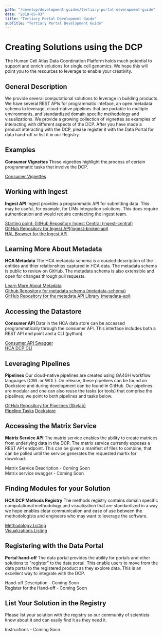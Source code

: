 ```yaml
---
path: "/develop/development-guides/tertiary-portal-development-guide"
date: "2018-05-03"
title: "Tertiary Portal Development Guide"
subTitle: "Tertiary Portal Development Guide"
---
```


# Creating Solutions using the DCP

The Human Cell Atlas Data Coordination Platform holds much potential to support and enrich solutions for single cell genomics. We hope this will point you to the resources to leverage to enable your creativity.

## General Description

We provide several computational solutions to leverage in building products. We have several REST APIs for programmatic inteface, an open metadata schema to leverage, cloud-native pipelines that are portable to multiple environments, and standardized domain specific methodology and visualizations. We provide a growing collection of vignettes as examples of interacting with different aspects of the DCP. After you have made a product interacting with the DCP, please register it with the Data Portal for data hand-off or list it in our Registry.

## Examples

**Consumer Vignettes** These vignettes highlight the process of certain programmatic tasks that involve the DCP.

[Consumer Vignettes](develop/development-guides/consumer-vignettes)   

## Working with Ingest

**Ingest API** Ingest provides a programmatic API for submitting data. This may be useful, for example, for LIMs integration solutions. This does require authentication and would require contacting the ingest team.

[Starting point: GitHub Repository Ingest Central (ingest-central)](https://github.com/HumanCellAtlas/ingest-central)    
[GitHub Repository for Ingest API(ingest-broker-api)](https://github.com/HumanCellAtlas/ingest-broker-api)    
[HAL Browser for the Ingest API](http://api.ingest.dev.data.humancellatlas.org/browser/index.html)   

## Learning More About Metadata

**HCA Metadata** The HCA metadata schema is a curated description of the entities and thier relationships captured in HCA data. The metadata schema is public to review on GitHub. The metadata schema is also extensible and open for changes through pull requests.

[Learn More About Metadata](https://github.com/HumanCellAtlas/metadata-schema/tree/master/docs)   
[Github Repository for metadata schema (metadata-schema)](https://github.com/HumanCellAtlas/metadata-schema)   
[GitHub Repository for the metadata API Library (metadata-api)](https://github.com/HumanCellAtlas/metadata-api)   

## Accessing the Datastore

**Consumer API** Data in the HCA data store can be accessed programmatically through the consumer API. This interface includes both a REST API end point and a CLI (python).

[Consumer API Swagger](https://dss.integration.data.humancellatlas.org)   
[HCA DCP CLI](https://hca.readthedocs.io/en/latest)   

## Leveraging Pipelines

**Pipelines** Our cloud-native pipelines are created using GA4GH workflow languages (CWL or WDL). On release, these pipelines can be found on Dockstore and during development can be found in GitHub. Our pipelines are modular and one can also reuse the tasks (or tools) that comprise the pipelines; we point to both pipelines and tasks below.

[GitHub Repository for Pipelines (Skylab)](https://github.com/HumanCellAtlas/skylab)   
[Pipeline Tasks](https://github.com/HumanCellAtlas/skylab/tree/master/library/tasks)
[Dockstore](https://dockstore.org)   

## Accessing the Matrix Service

**Matrix Service API** The matrix service enables the ability to create matrices from underlying data in the DCP. The matrix service currently exposes a REST API endpoint. This can be given a manifest of files to combine, that can be polled until the service generates the requested martix for download.

Matrix Service Description - Coming Soon    
Matrix service swagger - Coming Soon   

## Finding Modules for your Solution

**HCA DCP Methods Registry** The methods registry contains domain specific computational methodology and visualization that are standardized in a way we hope enables clear communication and ease of use between the methodologists and engineers who may want to leverage the software.

[Methodology Listing](analyze/methods/methods)   
[Visualizations Listing](analyze/visualization-components/visualization-components)   

## Registering with the Data Portal

**Portal hand-off** The data portal provides the ability for portals and other solutions to "register" to the data portal. This enable users to move from the data portal to the registered product as they explore data. This is an excellent way to integrate with the DCP.

Hand-off Description - Coming Soon   
Register for the Hand-off - Coming Soon  

## List Your Solution in the Registry

Please list your solution with the registry so our community of scientists know about it and can easily find it as they need it.

Instructions - Coming Soon   
